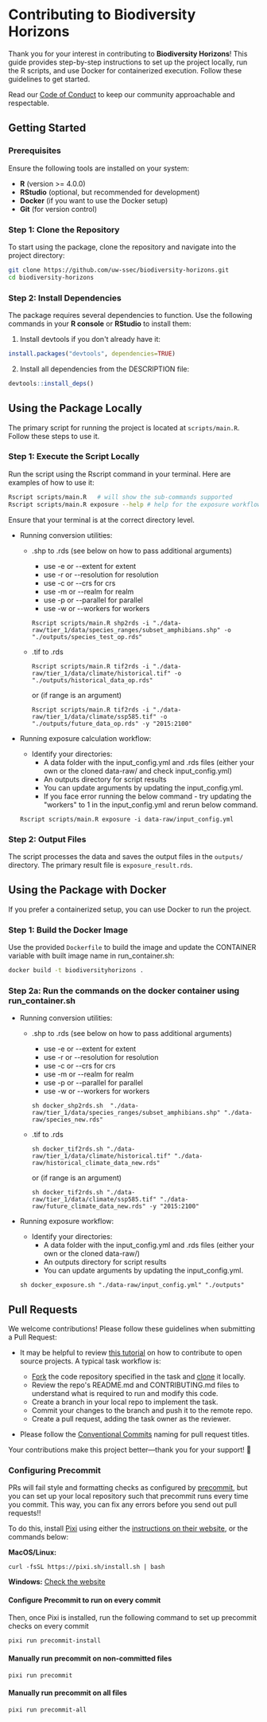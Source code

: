 # Contributing to Biodiversity Horizons

Thank you for your interest in contributing to **Biodiversity Horizons**! This
guide provides step-by-step instructions to set up the project locally, run the
R scripts, and use Docker for containerized execution. Follow these guidelines
to get started.

Read our
[Code of Conduct](https://github.com/uw-ssec/code-of-conduct/blob/main/CODE_OF_CONDUCT.md)
to keep our community approachable and respectable.

## Getting Started

### Prerequisites

Ensure the following tools are installed on your system:

- **R** (version >= 4.0.0)
- **RStudio** (optional, but recommended for development)
- **Docker** (if you want to use the Docker setup)
- **Git** (for version control)

### Step 1: Clone the Repository

To start using the package, clone the repository and navigate into the project
directory:

```bash
git clone https://github.com/uw-ssec/biodiversity-horizons.git
cd biodiversity-horizons
```

### Step 2: Install Dependencies

The package requires several dependencies to function. Use the following
commands in your **R console** or **RStudio** to install them:

1. Install devtools if you don't already have it:

```r
install.packages("devtools", dependencies=TRUE)
```

2. Install all dependencies from the DESCRIPTION file:

```r
devtools::install_deps()
```

## Using the Package Locally

The primary script for running the project is located at `scripts/main.R`.
Follow these steps to use it.

### Step 1: Execute the Script Locally

Run the script using the Rscript command in your terminal. Here are examples of
how to use it:

```bash
Rscript scripts/main.R   # will show the sub-commands supported
Rscript scripts/main.R exposure --help # help for the exposure workflow
```

Ensure that your terminal is at the correct directory level.

- Running conversion utilities:

  - .shp to .rds (see below on how to pass additional arguments)

    - use -e or --extent for extent
    - use -r or --resolution for resolution
    - use -c or --crs for crs
    - use -m or --realm for realm
    - use -p or --parallel for parallel
    - use -w or --workers for workers

    ```
    Rscript scripts/main.R shp2rds -i "./data-raw/tier_1/data/species_ranges/subset_amphibians.shp" -o "./outputs/species_test_op.rds"
    ```

  - .tif to .rds
    ```
    Rscript scripts/main.R tif2rds -i "./data-raw/tier_1/data/climate/historical.tif" -o "./outputs/historical_data_op.rds"
    ```
    or (if range is an argument)
    ```
    Rscript scripts/main.R tif2rds -i "./data-raw/tier_1/data/climate/ssp585.tif" -o "./outputs/future_data_op.rds" -y "2015:2100"
    ```

- Running exposure calculation workflow:
  - Identify your directories:
    - A data folder with the input_config.yml and .rds files (either your own or
      the cloned data-raw/ and check input_config.yml)
    - An outputs directory for script results
    - You can update arguments by updating the input_config.yml.
    - If you face error running the below command - try updating the "workers"
      to 1 in the input_config.yml and rerun below command.
  ```
  Rscript scripts/main.R exposure -i data-raw/input_config.yml
  ```

### Step 2: Output Files

The script processes the data and saves the output files in the `outputs/`
directory. The primary result file is `exposure_result.rds`.

## Using the Package with Docker

If you prefer a containerized setup, you can use Docker to run the project.

### Step 1: Build the Docker Image

Use the provided `Dockerfile` to build the image and update the CONTAINER
variable with built image name in run_container.sh:

```bash
docker build -t biodiversityhorizons .
```

### Step 2a: Run the commands on the docker container using run_container.sh

- Running conversion utilities:

  - .shp to .rds (see below on how to pass additional arguments)

    - use -e or --extent for extent
    - use -r or --resolution for resolution
    - use -c or --crs for crs
    - use -m or --realm for realm
    - use -p or --parallel for parallel
    - use -w or --workers for workers

    ```
    sh docker_shp2rds.sh  "./data-raw/tier_1/data/species_ranges/subset_amphibians.shp" "./data-raw/species_new.rds"
    ```

  - .tif to .rds
    ```
    sh docker_tif2rds.sh "./data-raw/tier_1/data/climate/historical.tif" "./data-raw/historical_climate_data_new.rds"
    ```
    or (if range is an argument)
    ```
    sh docker_tif2rds.sh "./data-raw/tier_1/data/climate/ssp585.tif" "./data-raw/future_climate_data_new.rds" -y "2015:2100"
    ```

- Running exposure workflow:
  - Identify your directories:
    - A data folder with the input_config.yml and .rds files (either your own or
      the cloned data-raw/)
    - An outputs directory for script results
    - You can update arguments by updating the input_config.yml.
  ```
  sh docker_exposure.sh "./data-raw/input_config.yml" "./outputs"
  ```

## Pull Requests

We welcome contributions! Please follow these guidelines when submitting a Pull
Request:

- It may be helpful to review
  [this tutorial](https://www.dataschool.io/how-to-contribute-on-github/) on how
  to contribute to open source projects. A typical task workflow is:

  - [Fork](https://docs.github.com/en/get-started/quickstart/fork-a-repo) the
    code repository specified in the task and
    [clone](https://docs.github.com/en/repositories/creating-and-managing-repositories/cloning-a-repository)
    it locally.
  - Review the repo's README.md and CONTRIBUTING.md files to understand what is
    required to run and modify this code.
  - Create a branch in your local repo to implement the task.
  - Commit your changes to the branch and push it to the remote repo.
  - Create a pull request, adding the task owner as the reviewer.

- Please follow the
  [Conventional Commits](https://github.com/uw-ssec/rse-guidelines/blob/main/conventional-commits.md)
  naming for pull request titles.

Your contributions make this project better—thank you for your support! 🚀

### Configuring Precommit

PRs will fail style and formatting checks as configured by [precommit](), but
you can set up your local repository such that precommit runs every time you
commit. This way, you can fix any errors before you send out pull requests!!

To do this, install [Pixi](https://pixi.sh/latest/) using either the
[instructions on their website](https://pixi.sh/latest/#installation), or the
commands below:

**MacOS/Linux:**

```
curl -fsSL https://pixi.sh/install.sh | bash
```

**Windows:** [Check the website](https://pixi.sh/latest/#installation)

#### Configure Precommit to run on every commit

Then, once Pixi is installed, run the following command to set up precommit
checks on every commit

```
pixi run precommit-install
```

#### Manually run precommit on non-committed files

```
pixi run precommit
```

#### Manually run precommit on all files

```
pixi run precommit-all
```
